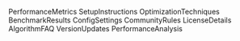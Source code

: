 PerformanceMetrics
SetupInstructions
OptimizationTechniques
BenchmarkResults
ConfigSettings
CommunityRules
LicenseDetails
AlgorithmFAQ
VersionUpdates
PerformanceAnalysis
